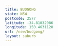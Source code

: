 ```yaml
---
title: BUDGONG
state: NSW
postcode: 2577
latitude: -34.81032086
longitude: 150.4631128
url: /nsw/budgong/
layout: suburb
---
```

